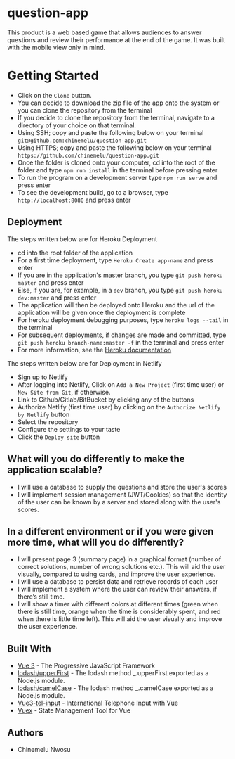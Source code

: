 # question-app
This product is a web based game that allows audiences to answer questions and review their performance at the end of the game. It was built with the mobile view only in mind.

# Getting Started
* Click on the `Clone` button.
* You can decide to download the zip file of the app onto the system or you can clone the repository from the terminal
* If you decide to clone the repository from the terminal, navigate to a directory of your choice on that terminal.
* Using SSH; copy and paste the following below on your terminal `git@github.com:chinemelu/question-app.git`
* Using HTTPS; copy and paste the following below on your terminal `https://github.com/chinemelu/question-app.git`
* Once the folder is cloned onto your computer, cd into the root of the folder and type `npm run install` in the terminal before pressing enter
* To run the program on a development server type `npm run serve` and press enter 
* To see the development build, go to a browser, type `http://localhost:8080` and press enter

## Deployment
The steps written below are for Heroku Deployment
* cd into the root folder of the application
* For a first time deployment, type `Heroku Create app-name` and press enter
* If you are in the application's master branch, you type `git push heroku master` and press enter
* Else, if you are, for example, in a `dev` branch, you type `git push heroku dev:master` and press enter
* The application will then be deployed onto Heroku and the url of the application will be given once the deployment is complete
* For heroku deployment debugging purposes, type `heroku logs --tail` in the terminal
* For subsequent deployments, if changes are made and committed, type `git push heroku branch-name:master -f` in the terminal and press enter
* For more information, see the [Heroku documentation](https://devcenter.heroku.com/articles/git)

The steps written below are for Deployment in Netlify
* Sign up to Netlify
* After logging into Netlify, Click on `Add a New Project` (first time user) or `New Site from Git`, if otherwise.
* Link to Github/Gitlab/BitBucket by clicking any of the buttons
* Authorize Netlify (first time user) by clicking on the `Authorize Netlify by Netlify` button
* Select the repository
* Configure the settings to your taste
* Click the `Deploy site` button

## What will you do differently to make the application scalable?
* I will use a database to supply the questions and store the user's scores
* I will implement session management (JWT/Cookies) so that the identity of the user can be known by a server and stored along with the user's scores.

## In a different environment or if you were given more time, what will you do differently?
* I will present page 3 (summary page) in a graphical format (number of correct solutions, number of wrong solutions etc.). This will aid the user visually, compared to using cards, and improve the user experience.
* I will use a database to persist data and retrieve records of each user
* I will implement a system where the user can review their answers, if there’s still time.
* I will show a timer with different colors at different times (green when there is still time, orange when the time is considerably spent, and red when there is little time left). This will aid the user visually and improve the user experience.

## Built With
* [Vue 3](https://v3.vuejs.org/) - The Progressive JavaScript Framework
* [lodash/upperFirst](https://www.npmjs.com/package/lodash.upperfirst) - The lodash method _.upperFirst exported as a Node.js module.
* [lodash/camelCase](https://www.npmjs.com/package/lodash.camelcase) - The lodash method _.camelCase exported as a Node.js module.
* [Vue3-tel-input](https://www.npmjs.com/package/vue3-tel-input) - International Telephone Input with Vue
* [Vuex](https://www.npmjs.com/package/vuex) - State Management Tool for Vue

## Authors
* Chinemelu Nwosu

